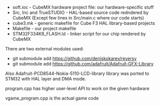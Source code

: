 * soft.ioc - CubeMX hardware project file: our hardware-specific stuff
* Src, Inc and TrueSTUDIO - HAL-based source code redndered by CubeMX
(Except few lines in Src/main.c where our code starts)
* cube3.mk - generic makefile for Cube F3 HAL library-based projects 
* Makefile - our project makefile
* STM32F334K8_FLASH.ld - linker script for our chip rendered by CubeMX

There are two external modules used:
* git submodule add https://github.com/deniskokarev/reversy
* git submodule add https://github.com/adafruit/Adafruit-GFX-Library

Also Adafruit-PCD8544-Nokia-5110-LCD-library library was ported to STM32 with HAL layer and DMA mode.

program.cpp has higher user-level API to work on the given hardware

vgame_program.cpp is the actual game code
